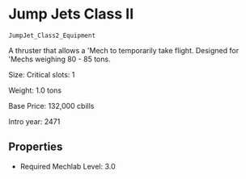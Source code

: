 # Jump Jets Class II

`JumpJet_Class2_Equipment`

A thruster that allows a 'Mech to temporarily take flight.  Designed for 'Mechs weighing 80 - 85 tons.

Size: Critical slots: 1

Weight: 1.0 tons

Base Price: 132,000 cbills

Intro year: 2471

## Properties
* Required Mechlab Level: 3.0 
